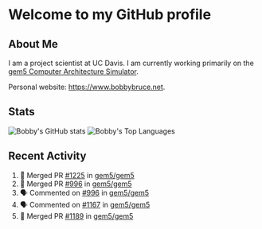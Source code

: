 # Welcome to my GitHub profile

## About Me

I am a project scientist at UC Davis. I am currently working primarily on the [gem5 Computer Architecture Simulator](https://github.com/gem5).

Personal website: <https://www.bobbybruce.net>.

## Stats

![Bobby's GitHub stats](https://github-readme-stats.vercel.app/api?username=bobbyrbruce&show_icons=true&theme=responsive&include_all_commits=true&count_private=true&show=reviews&disable_animations=true)
![Bobby's Top Languages ](https://github-readme-stats.vercel.app/api/top-langs/?username=bobbyrbruce&layout=compact&theme=responsive&count_private=true&langs_count=10&disable_animations=true)

## Recent Activity

<!--START_SECTION:activity-->
1. 🎉 Merged PR [#1225](https://github.com/gem5/gem5/pull/1225) in [gem5/gem5](https://github.com/gem5/gem5)
2. 🎉 Merged PR [#996](https://github.com/gem5/gem5/pull/996) in [gem5/gem5](https://github.com/gem5/gem5)
3. 🗣 Commented on [#996](https://github.com/gem5/gem5/pull/996#issuecomment-2161777373) in [gem5/gem5](https://github.com/gem5/gem5)
4. 🗣 Commented on [#1167](https://github.com/gem5/gem5/pull/1167#issuecomment-2159475649) in [gem5/gem5](https://github.com/gem5/gem5)
5. 🎉 Merged PR [#1189](https://github.com/gem5/gem5/pull/1189) in [gem5/gem5](https://github.com/gem5/gem5)
<!--END_SECTION:activity-->

